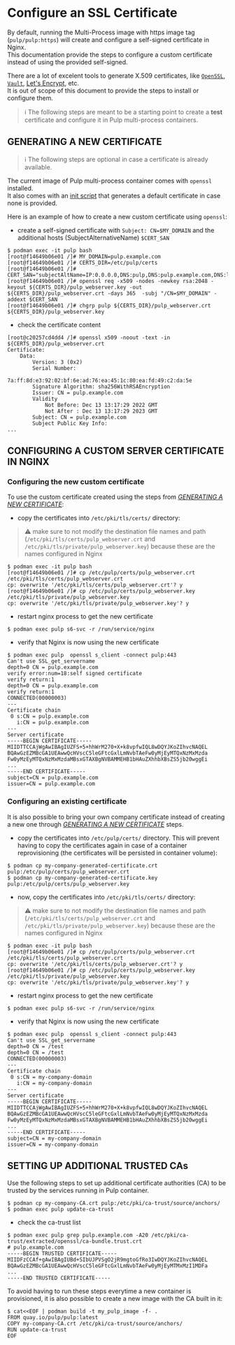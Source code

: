 # Configure an SSL Certificate

By default, running the Multi-Process image with https image tag (`pulp/pulp:https`) will create and configure a self-signed certificate in Nginx.  
This documentation provide the steps to configure a custom certificate instead of using the provided self-signed.

There are a lot of excelent tools to generate X.509 certificates, like [`OpenSSL`](https://github.com/openssl/openssl), [`Vault`](https://developer.hashicorp.com/vault/tutorials/secrets-management/pki-engine), [Let's Encrypt](https://letsencrypt.org/getting-started/), etc.  
It is out of scope of this document to provide the steps to install or configure them.  

> :information_source: The following steps are meant to be a starting point to create a **test** certificate and configure it in Pulp multi-process containers.


## GENERATING A NEW CERTIFICATE

> :information_source: The following steps are optional in case a certificate is already available.

The current image of Pulp multi-process container comes with `openssl` installed.  
It also comes with an [init script](https://github.com/pulp/pulp-oci-images/blob/latest/images/s6_assets/init/certs) that generates a default certificate in case none is provided.

Here is an example of how to create a new custom certificate using `openssl`:
* create a self-signed certificate with `Subject: CN=$MY_DOMAIN` and the additional hosts (SubjectAlternativeName) `$CERT_SAN`
```console
$ podman exec -it pulp bash
[root@f14649b06e01 /]# MY_DOMAIN=pulp.example.com
[root@f14649b06e01 /]# CERTS_DIR=/etc/pulp/certs
[root@f14649b06e01 /]# CERT_SAN="subjectAltName=IP:0.0.0.0,DNS:pulp,DNS:pulp.example.com,DNS:localhost"
[root@f14649b06e01 /]# openssl req -x509 -nodes -newkey rsa:2048 -keyout ${CERTS_DIR}/pulp_webserver.key -out ${CERTS_DIR}/pulp_webserver.crt -days 365  -subj "/CN=$MY_DOMAIN" -addext $CERT_SAN
[root@f14649b06e01 /]# chgrp pulp ${CERTS_DIR}/pulp_webserver.crt ${CERTS_DIR}/pulp_webserver.key
```

* check the certificate content
```console
[root@c20257cd4dd4 /]# openssl x509 -noout -text -in ${CERTS_DIR}/pulp_webserver.crt
Certificate:
    Data:
        Version: 3 (0x2)
        Serial Number:
            7a:ff:8d:e3:92:02:bf:6e:ad:76:ea:45:1c:80:ea:fd:49:c2:da:5e
        Signature Algorithm: sha256WithRSAEncryption
        Issuer: CN = pulp.example.com
        Validity
            Not Before: Dec 13 13:17:29 2022 GMT
            Not After : Dec 13 13:17:29 2023 GMT
        Subject: CN = pulp.example.com
        Subject Public Key Info:
...
```


## CONFIGURING A CUSTOM SERVER CERTIFICATE IN NGINX

### **Configuring the new custom certificate**

To use the custom certificate created using the steps from [*GENERATING A NEW CERTIFICATE*](#generating-a-new-certificate):
* copy the certificates into `/etc/pki/tls/certs/` directory:
> :warning: make sure to not modify the destination file names and path (`/etc/pki/tls/certs/pulp_webserver.crt` and `/etc/pki/tls/private/pulp_webserver.key`) because these are the names configured in Nginx
```console
$ podman exec -it pulp bash
[root@f14649b06e01 /]# cp /etc/pulp/certs/pulp_webserver.crt /etc/pki/tls/certs/pulp_webserver.crt
cp: overwrite '/etc/pki/tls/certs/pulp_webserver.crt'? y
[root@f14649b06e01 /]# cp /etc/pulp/certs/pulp_webserver.key /etc/pki/tls/private/pulp_webserver.key
cp: overwrite '/etc/pki/tls/private/pulp_webserver.key'? y
```

* restart nginx process to get the new certificate
```
$ podman exec pulp s6-svc -r /run/service/nginx
```

* verify that Nginx is now using the new certificate
```
$ podman exec pulp  openssl s_client -connect pulp:443
Can't use SSL_get_servername
depth=0 CN = pulp.example.com
verify error:num=18:self signed certificate
verify return:1
depth=0 CN = pulp.example.com
verify return:1
CONNECTED(00000003)
---
Certificate chain
 0 s:CN = pulp.example.com
   i:CN = pulp.example.com
---
Server certificate
-----BEGIN CERTIFICATE-----
MIIDTTCCAjWgAwIBAgIUZFS+5+hhWrM270+X+k8vpfwIQL8wDQYJKoZIhvcNAQEL
BQAwGzEZMBcGA1UEAwwQcHVscC5leGFtcGxlLmNvbTAeFw0yMjEyMTQxNzMxMzda
Fw0yMzEyMTQxNzMxMzdaMBsxGTAXBgNVBAMMEHB1bHAuZXhhbXBsZS5jb20wggEi
...
-----END CERTIFICATE-----
subject=CN = pulp.example.com
issuer=CN = pulp.example.com
```

### **Configuring an existing certificate**

It is also possible to bring your own company certificate instead of creating a new one through [*GENERATING A NEW CERTIFICATE*](#generating-a-new-certificate) steps.

* copy the certificates into `/etc/pulp/certs/` directory. This will prevent having to copy the certificates again in case of a container reprovisioning (the certificates will be persisted in container volume):
```console
$ podman cp my-company-generated-certificate.crt pulp:/etc/pulp/certs/pulp_webserver.crt
$ podman cp my-company-generated-certificate.key pulp:/etc/pulp/certs/pulp_webserver.key
```

* now, copy the certificates into `/etc/pki/tls/certs/` directory:
> :warning: make sure to not modify the destination file names and path (`/etc/pki/tls/certs/pulp_webserver.crt` and `/etc/pki/tls/private/pulp_webserver.key`) because these are the names configured in Nginx
```console
$ podman exec -it pulp bash
[root@f14649b06e01 /]# cp /etc/pulp/certs/pulp_webserver.crt /etc/pki/tls/certs/pulp_webserver.crt
cp: overwrite '/etc/pki/tls/certs/pulp_webserver.crt'? y
[root@f14649b06e01 /]# cp /etc/pulp/certs/pulp_webserver.key /etc/pki/tls/private/pulp_webserver.key
cp: overwrite '/etc/pki/tls/private/pulp_webserver.key'? y
```

* restart nginx process to get the new certificate
```
$ podman exec pulp s6-svc -r /run/service/nginx
```


* verify that Nginx is now using the new certificate
```
$ podman exec pulp  openssl s_client -connect pulp:443
Can't use SSL_get_servername
depth=0 CN = /test
depth=0 CN = /test
CONNECTED(00000003)
---
Certificate chain
 0 s:CN = my-company-domain
   i:CN = my-company-domain
---
Server certificate
-----BEGIN CERTIFICATE-----
MIIDTTCCAjWgAwIBAgIUZFS+5+hhWrM270+X+k8vpfwIQL8wDQYJKoZIhvcNAQEL
BQAwGzEZMBcGA1UEAwwQcHVscC5leGFtcGxlLmNvbTAeFw0yMjEyMTQxNzMxMzda
Fw0yMzEyMTQxNzMxMzdaMBsxGTAXBgNVBAMMEHB1bHAuZXhhbXBsZS5jb20wggEi
...
-----END CERTIFICATE-----
subject=CN = my-company-domain
issuer=CN = my-company-domain
```

## SETTING UP ADDITIONAL TRUSTED CAs

Use the following steps to set up additional certificate authorities (CA) to be trusted by the services running in Pulp container.

```console
$ podman cp my-company-CA.crt pulp:/etc/pki/ca-trust/source/anchors/
$ podman exec pulp update-ca-trust
```

* check the ca-trust list
```console
$ podman exec pulp grep pulp.example.com -A20 /etc/pki/ca-trust/extracted/openssl/ca-bundle.trust.crt
# pulp.example.com
-----BEGIN TRUSTED CERTIFICATE-----
MIIDFzCCAf+gAwIBAgIUBd+SIbUJPVSgO2jR9mgtoGfRo3IwDQYJKoZIhvcNAQEL
BQAwGzEZMBcGA1UEAwwQcHVscC5leGFtcGxlLmNvbTAeFw0yMjEyMTMxMzI1MDFa
...
-----END TRUSTED CERTIFICATE-----
```

To avoid having to run these steps everytime a new container is provisioned, it is also possible to create a new image with the CA built in it:
```console
$ cat<<EOF | podman build -t my_pulp_image -f- .
FROM quay.io/pulp/pulp:latest
COPY my-company-CA.crt /etc/pki/ca-trust/source/anchors/
RUN update-ca-trust
EOF
```
